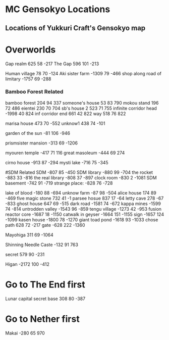 # MC Gensokyo Locations
## Locations of Yukkuri Craft's Gensokyo map


# Overworlds
Gap realm			625 58 -217
The Gap				596 101 -213

Human village 			78 70 -124
Aki sister farm 		-1309 79 -466
shop along road of limitary 	-1757 69 -288

### Bamboo Forest Related
bamboo forest 			204 94 337
	someone's house	53 83 790
	mokou stand			196 72 486
	eientei				230 70 704
	sb's house 2			523 71 755
		infinite corridor head -1998 40 824
		inf corridor end	661 42 822
		way 			518 76 822
		
marisa house 			473 70 -552
unknow1 			438 74 -101

garden of the sun 		-81 106 -946

prismsister mansion 		-313 69 -1206

myouren temple 			-417 71 116
great masoleum 			-444 69 274

cirno house 			-913 87 -294
mysti lake 			-716 75 -345

#SDM Related
SDM 				-807 85 -450
SDM library 			-880 99 -704
the rocket 			-883 33 -816
the real library 		-808 37 -897
clock room 			-830 2 -1081
SDM basement 			-742 91 -719
	strange place: -828 76 -728

lake of blood 			-180 88 -694
unknow farm 			-87 98 -504
alice house 			174 89 -469
five magic stone 		732 41 -1
parsee hosue 			837 17 -64
letty cave 			278 -67 -833
ghost house 			647 69 -515
dark road 			-1581 74 -672
kappa mines 			-1599 74 -814
untrodden valley 		-1543 96 -859
tengu village			-1273 42 -953
fusion reactor core 		-1687 18 -1150
catwalk in geyser 		-1664 151 -1155
sign 				-1657 124 -1099
kasen house 			-1800 78 -1270
giant toad pond 		-1618 93 -1033
chose path 			628 72 -217
gate				-628 222 -1360

Mayohiga	 		311 69 -1064

Shinning Needle Caste -132 91 763

secret			 	579 90 -231

Higan 				-2172 100 -412

# Go to The End first
Lunar capital secret base 308 80 -387

# Go to Nether first
Makai 			 -280 65 970 


